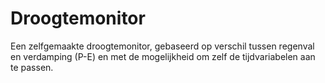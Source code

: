 # Droogtemonitor
Een zelfgemaakte droogtemonitor, gebaseerd op verschil tussen regenval en verdamping (P-E) en met de mogelijkheid om zelf de tijdvariabelen aan te passen.
